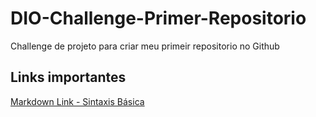 # DIO-Challenge-Primer-Repositorio
Challenge de projeto para criar meu primeir repositorio no Github

## Links importantes

[Markdown Link - Sintaxis Básica](https://www.markdownguide.org/basic-syntax/)
